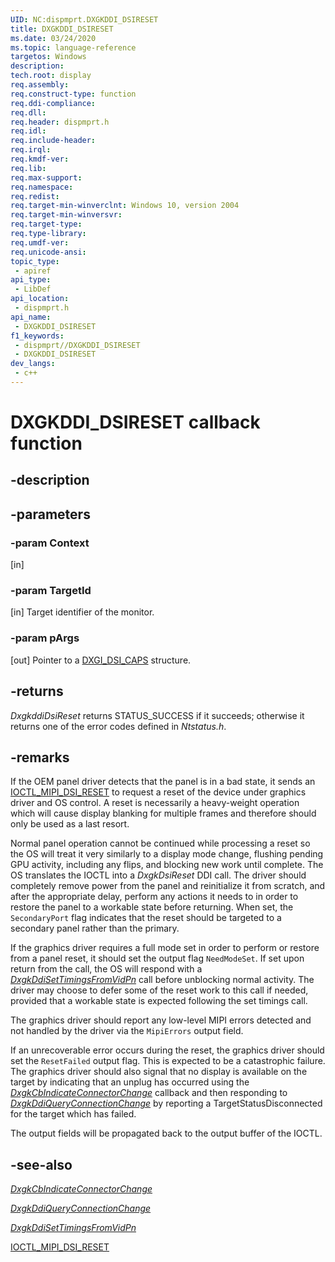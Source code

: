 ```yaml
---
UID: NC:dispmprt.DXGKDDI_DSIRESET
title: DXGKDDI_DSIRESET
ms.date: 03/24/2020
ms.topic: language-reference
targetos: Windows
description: 
tech.root: display
req.assembly: 
req.construct-type: function
req.ddi-compliance: 
req.dll: 
req.header: dispmprt.h
req.idl: 
req.include-header: 
req.irql: 
req.kmdf-ver: 
req.lib: 
req.max-support: 
req.namespace: 
req.redist: 
req.target-min-winverclnt: Windows 10, version 2004
req.target-min-winversvr: 
req.target-type: 
req.type-library: 
req.umdf-ver: 
req.unicode-ansi: 
topic_type:
 - apiref
api_type:
 - LibDef
api_location:
 - dispmprt.h
api_name:
 - DXGKDDI_DSIRESET
f1_keywords:
 - dispmprt//DXGKDDI_DSIRESET
 - DXGKDDI_DSIRESET
dev_langs:
 - c++
---
```


# DXGKDDI_DSIRESET callback function

## -description

## -parameters

### -param Context

[in] <!-- ????? -->

### -param TargetId

[in] Target identifier of the monitor.

### -param pArgs

[out] Pointer to a [DXGI_DSI_CAPS](ns-dispmprt-dxgk_dsi_caps.md) structure.

## -returns

*DxgkddiDsiReset* returns STATUS_SUCCESS if it succeeds; otherwise it returns one of the error codes defined in *Ntstatus.h*.

## -remarks

If the OEM panel driver detects that the panel is in a bad state, it sends an [IOCTL_MIPI_DSI_RESET]() to request a reset of the device under graphics driver and OS control. A reset is necessarily a heavy-weight operation which will cause display blanking for multiple frames and therefore should only be used as a last resort.

Normal panel operation cannot be continued while processing a reset so the OS will treat it very similarly to a display mode change, flushing pending GPU activity, including any flips, and blocking new work until complete.  The OS translates the IOCTL into a *DxgkDsiReset* DDI call.  The driver should completely remove power from the panel and reinitialize it from scratch, and after the appropriate delay, perform any actions it needs to in order to restore the panel to a workable state before returning.  When set, the `SecondaryPort` flag indicates that the reset should be targeted to a secondary panel rather than the primary.

If the graphics driver requires a full mode set in order to perform or restore from a panel reset, it should set the output flag `NeedModeSet`.  If set upon return from the call, the OS will respond with a [*DxgkDdiSetTimingsFromVidPn*](https://docs.microsoft.com/windows-hardware/drivers/ddi/d3dkmddi/nc-d3dkmddi-dxgkddi_settimingsfromvidpn) call before unblocking normal activity.  The driver may choose to defer some of the reset work to this call if needed, provided that a workable state is expected following the set timings call.

The graphics driver should report any low-level MIPI errors detected and not handled by the driver via the `MipiErrors` output field.

If an unrecoverable error occurs during the reset, the graphics driver should set the `ResetFailed` output flag. This is expected to be a catastrophic failure. The graphics driver should also signal that no display is available on the target by indicating that an unplug has occurred using the [*DxgkCbIndicateConnectorChange*](https://docs.microsoft.com/windows-hardware/drivers/ddi/d3dkmddi/nc-d3dkmddi-dxgkcb_indicate_connector_change) callback and then responding to [*DxgkDdiQueryConnectionChange*](https://docs.microsoft.com/windows-hardware/drivers/ddi/d3dkmddi/nc-d3dkmddi-dxgkddi_queryconnectionchange) by reporting a TargetStatusDisconnected for the target which has failed.

The output fields will be propagated back to the output buffer of the IOCTL.

## -see-also

[*DxgkCbIndicateConnectorChange*](https://docs.microsoft.com/windows-hardware/drivers/ddi/d3dkmddi/nc-d3dkmddi-dxgkcb_indicate_connector_change)

[*DxgkDdiQueryConnectionChange*](https://docs.microsoft.com/windows-hardware/drivers/ddi/d3dkmddi/nc-d3dkmddi-dxgkddi_queryconnectionchange)

[*DxgkDdiSetTimingsFromVidPn*](https://docs.microsoft.com/windows-hardware/drivers/ddi/d3dkmddi/nc-d3dkmddi-dxgkddi_settimingsfromvidpn)

[IOCTL_MIPI_DSI_RESET]()
